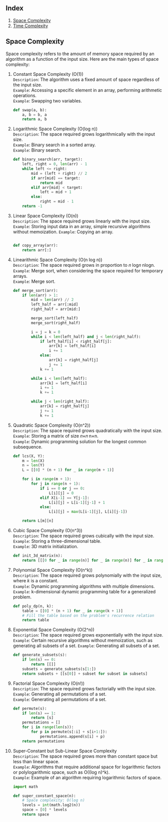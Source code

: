 ## Index
1. [Space  Complexity](#space-complexity)
1. [Time Complexity](#time-complexity)


## Space Complexity
Space complexity refers to the amount of memory space required by an algorithm as a function of the input size. Here are the main types of space complexity:

1. Constant Space Complexity (O(1))  
`Description`: The algorithm uses a fixed amount of space regardless of the input size.  
`Example`: Accessing a specific element in an array, performing arithmetic operations.  
    `Example`: Swapping two variables.
    ```python
    def swap(a, b):
        a, b = b, a
        return a, b
    ```
2. Logarithmic Space Complexity (O(log n))  
`Description`: The space required grows logarithmically with the input size.  
`Example`: Binary search in a sorted array.  
`Example`: Binary search.
    ```python
    def binary_search(arr, target):
        left, right = 0, len(arr) - 1
        while left <= right:
            mid = (left + right) // 2
            if arr[mid] == target:
                return mid
            elif arr[mid] < target:
                left = mid + 1
            else:
                right = mid - 1
        return -1
    ```
3. Linear Space Complexity (O(n))  
`Description`: The space required grows linearly with the input size.
`Example`: Storing input data in an array, simple recursive algorithms without memoization.
`Example`: Copying an array.
    ```python

    def copy_array(arr):
        return arr[:]
    ```
4. Linearithmic Space Complexity (O(n log n))  
`Description`: The space required grows in proportion to 
𝑛
log𝑛
nlogn.  
`Example`: Merge sort, when considering the space required for temporary arrays.  
`Example`: Merge sort.
    ```python
    def merge_sort(arr):
        if len(arr) > 1:
            mid = len(arr) // 2
            left_half = arr[:mid]
            right_half = arr[mid:]

            merge_sort(left_half)
            merge_sort(right_half)

            i = j = k = 0
            while i < len(left_half) and j < len(right_half):
                if left_half[i] < right_half[j]:
                    arr[k] = left_half[i]
                    i += 1
                else:
                    arr[k] = right_half[j]
                    j += 1
                k += 1

            while i < len(left_half):
                arr[k] = left_half[i]
                i += 1
                k += 1

            while j < len(right_half):
                arr[k] = right_half[j]
                j += 1
                k += 1
    ```

5. Quadratic Space Complexity (O(n^2))  
`Description`: The space required grows quadratically with the input size.  
`Example`: Storing a matrix of size 𝑛×𝑛 n×n.  
`Example`: Dynamic programming solution for the longest common subsequence.
    ```python
    def lcs(X, Y):
        m = len(X)
        n = len(Y)
        L = [[0] * (n + 1) for _ in range(m + 1)]

        for i in range(m + 1):
            for j in range(n + 1):
                if i == 0 or j == 0:
                    L[i][j] = 0
                elif X[i-1] == Y[j-1]:
                    L[i][j] = L[i-1][j-1] + 1
                else:
                    L[i][j] = max(L[i-1][j], L[i][j-1])

        return L[m][n]
    ```
6. Cubic Space Complexity (O(n^3))  
`Description`: The space required grows cubically with the input size.
`Example`: Storing a three-dimensional table.  
`Example`: 3D matrix initialization.
    ```python
    def init_3d_matrix(n):
        return [[[0 for _ in range(n)] for _ in range(n)] for _ in range(n)]  
    ```

7. Polynomial Space Complexity (O(n^k))  
`Description`: The space required grows polynomially with the input size, where 𝑘 is a constant.  
`Example`: Dynamic programming algorithms with multiple dimensions.  
`Example`: k-dimensional dynamic programming table for a generalized problem.
    ```python
    def poly_dp(n, k):
        table = [[0] * (n + 1) for _ in range(k + 1)]
        # Fill the table based on the problem's recurrence relation
        return table
    ```
8. Exponential Space Complexity (O(2^n))  
`Description`: The space required grows exponentially with the input size.  
`Example`: Certain recursive algorithms without memoization, such as generating all subsets of a set.
`Example`: Generating all subsets of a set.
    ```python
    def generate_subsets(s):
        if len(s) == 0:
            return [[]]
        subsets = generate_subsets(s[1:])
        return subsets + [[s[0]] + subset for subset in subsets]
    ```
9. Factorial Space Complexity (O(n!))  
`Description`: The space required grows factorially with the input size.  
`Example`: Generating all permutations of a set.  
`Example`: Generating all permutations of a set.
    ```python
    def permute(s):
        if len(s) == 1:
            return [s]
        permutations = []
        for i in range(len(s)):
            for p in permute(s[:i] + s[i+1:]):
                permutations.append(s[i] + p)
        return permutations
    ```

10. Super-Constant but Sub-Linear Space Complexity  
`Description`: The space required grows more than constant space but less than linear space.  
`Example`: Algorithms that require additional space for logarithmic factors or polylogarithmic space, such as O((log n)^k).  
`Example`: Example of an algorithm requiring logarithmic factors of space.
    ```python
    import math

    def super_constant_space(n):
        # Space complexity: O(log n)
        levels = int(math.log2(n))
        space = [0] * levels
        return space
    ```
